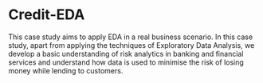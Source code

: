 # Credit-EDA
This case study aims to apply EDA in a real business scenario. In this case study, apart from applying the techniques of  Exploratory Data Analysis, we develop a basic understanding of risk analytics in banking and financial services and understand how data is used to minimise the risk of losing money while lending to customers.
